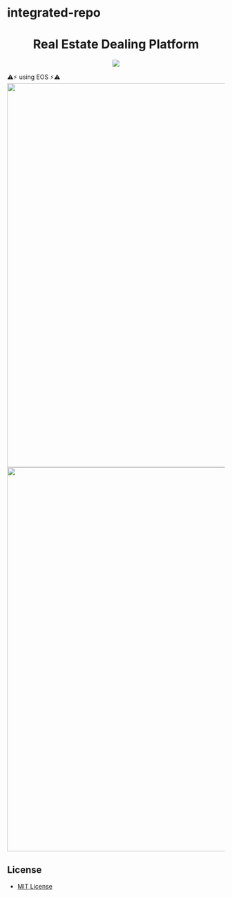 # integrated-repo
<h1 align="center">Real Estate Dealing Platform</h1>
<p align="center">
	<a href="https://github.com/DdukTwiSun/server/blob/master/LICENSE"><img src="https://img.shields.io/github/license/mashape/apistatus.svg"></a>	
</p>

:warning::zap: using EOS :zap::warning: 
<img src="https://github.com/soma-boomable/integrated/blob/master/eos.jpg?raw=true" style="width:888;" />
<img src="https://github.com/soma-boomable/integrated/blob/master/IPFS.png?raw=true" style="width:888;" />

## License

* [MIT License](LICENSE)
